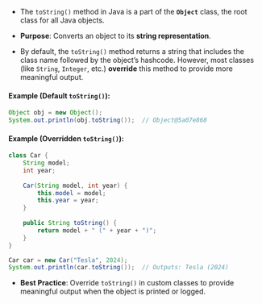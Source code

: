 
- The `toString()` method in Java is a part of the **`Object`** class, the root class for all Java objects.

- **Purpose**: Converts an object to its **string representation**.

- By default, the `toString()` method returns a string that includes the class name followed by the object’s hashcode. However, most classes (like `String`, `Integer`, etc.) **override** this method to provide more meaningful output.
  
#### **Example** (Default `toString()`):
```java
Object obj = new Object();
System.out.println(obj.toString());  // Object@5a07e868
```

#### **Example** (Overridden `toString()`):
```java
class Car {
    String model;
    int year;
    
    Car(String model, int year) {
        this.model = model;
        this.year = year;
    }
    
    public String toString() {
        return model + " (" + year + ")";
    }
}

Car car = new Car("Tesla", 2024);
System.out.println(car.toString());  // Outputs: Tesla (2024)
```

- **Best Practice**: Override `toString()` in custom classes to provide meaningful output when the object is printed or logged.
